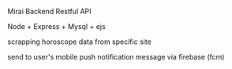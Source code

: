 Mirai Backend Restful API

Node + Express + Mysql + ejs

scrapping horoscope data from specific site

send to user's mobile push notification message via firebase  (fcm)
  
